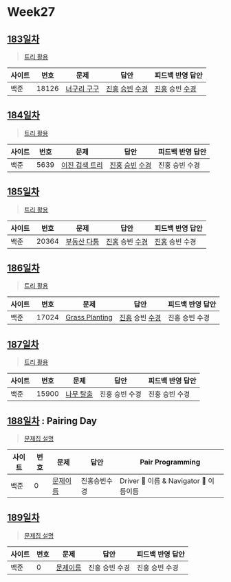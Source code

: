 # Week27

## [183일차](Day183)

> [트리 활용](https://www.acmicpc.net/group/workbook/view/9797/34613)

| 사이트 | 번호  | 문제                                                 | 답안           | 피드백 반영 답안 |
| ------ | ----- | ---------------------------------------------------- | -------------- | ---------------- |
| 백준   | 18126 | [너구리 구구](https://www.acmicpc.net/problem/18126) | [진홍](Day183/bj18126_kjh.java) [승빈](Day183/bj18126_wsb.java) [수경](Day183/bj18126_hsk.js) | [진홍](Day183/bj18126_kjh.java) 승빈 [수경](Day183/bj18126_hsk.js)   |

## [184일차](Day184)

> [트리 활용](https://www.acmicpc.net/group/workbook/view/9797/34649)

| 사이트 | 번호 | 문제                 | 답안           | 피드백 반영 답안 |
| ------ | ---- | -------------------- | -------------- | ---------------- 
| 백준   | 5639    | [이진 검색 트리](https://www.acmicpc.net/problem/5639) | [진홍](Day184/bj5639_kjh.java) [승빈](Day184/bj5639_wsb.java) [수경](Day184/bj5639_hsk.js) | 진홍 승빈 수경   |

## [185일차](Day185)

> [트리 활용](https://www.acmicpc.net/group/workbook/view/9797/34725)

| 사이트 | 번호 | 문제                 | 답안           | 피드백 반영 답안 |
| ------ | ---- | -------------------- | -------------- | ---------------- |
| 백준   | 20364 | [부동산 다툼](https://www.acmicpc.net/problem/20364) | [진홍](Day185/bj20364_kjh.java) 승빈 [수경](Day185/bj20364_hsk.js) | [진홍](Day185/bj20364_kjh.java) 승빈 수경   |

## [186일차](Day186)

> [트리 활용](https://www.acmicpc.net/group/workbook/view/9797/34731)

| 사이트 | 번호 | 문제                 | 답안           | 피드백 반영 답안 |
| ------ | ---- | -------------------- | -------------- | ---------------- |
| 백준   | 17024 | [Grass Planting](https://www.acmicpc.net/problem/17024) | [진홍](Day186/bj17024_kjh.java) 승빈 [수경](Day186/bj17024_hsk.js) | 진홍 승빈 수경   |

## [187일차](Day187)

> [트리 활용](https://www.acmicpc.net/group/workbook/view/9797/34789)

| 사이트 | 번호 | 문제                 | 답안           | 피드백 반영 답안 |
| ------ | ---- | -------------------- | -------------- | ---------------- |
| 백준   | 15900    | [나무 탈출](https://www.acmicpc.net/problem/15900) | 진홍 승빈 수경 | 진홍 승빈 수경   |

## [188일차](Day188) : Pairing Day

> [문제집 설명](문제집링크)

| 사이트 | 번호 | 문제                 | 답안         | Pair Programming                       |
| ------ | ---- | -------------------- | ------------ | -------------------------------------- |
| 백준   | 0    | [문제이름](문제링크) | 진홍승빈수경 | Driver 🚗 이름 & Navigator 🧭 이름이름 |

## [189일차](Day189)

> [문제집 설명](문제집링크)

| 사이트 | 번호 | 문제                 | 답안           | 피드백 반영 답안 |
| ------ | ---- | -------------------- | -------------- | ---------------- |
| 백준   | 0    | [문제이름](문제링크) | 진홍 승빈 수경 | 진홍 승빈 수경   |
